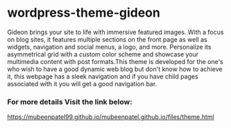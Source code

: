 # wordpress-theme-gideon
Gideon brings your site to life with immersive featured images. With a focus on blog sites, it features multiple sections on the front page as well as widgets, navigation and social menus, a logo, and more. Personalize its asymmetrical grid with a custom color scheme and showcase your multimedia content with post formats.This theme is developed for the one's who wish to have a good dynamic web blog but don't know how to achieve it, this webpage has a sleek navigation and if you have child pages associated with it you will get a good navigation bar.
### For more details Visit the link below:
<https://mubeenpatel99.github.io/mubeenpatel.github.io/files/theme.html>
